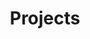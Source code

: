 ---
layout: archive
title: "Projects"
author_profile: true
redirect_from: 
  - /projects/
  - /projects.html
---